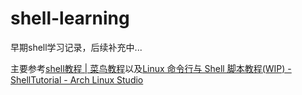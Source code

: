 # shell-learning
早期shell学习记录，后续补充中...

主要参考[shell教程 | 菜鸟教程](https://www.runoob.com/linux/linux-shell.html)以及[Linux 命令行与 Shell 脚本教程(WIP) - ShellTutorial - Arch Linux Studio](https://archlinuxstudio.github.io/ShellTutorial/)
